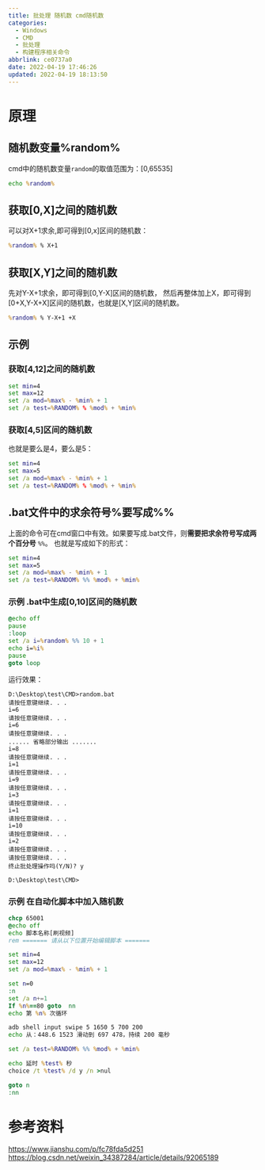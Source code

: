 ```yaml
---
title: 批处理 随机数 cmd随机数
categories:
  - Windows
  - CMD
  - 批处理
  - 构建程序相关命令
abbrlink: ce0737a0
date: 2022-04-19 17:46:26
updated: 2022-04-19 18:13:50
---
```

# 原理
## 随机数变量%random%
cmd中的随机数变量`random`的取值范围为：[0,65535]
```cmd
echo %random%
```
## 获取[0,X]之间的随机数
可以对X+1求余,即可得到[0,x]区间的随机数：
```cmd
%random% % X+1
```
## 获取[X,Y]之间的随机数
先对Y-X+1求余，即可得到[0,Y-X]区间的随机数，
然后再整体加上X，即可得到[0+X,Y-X+X]区间的随机数，也就是[X,Y]区间的随机数。

```cmd
%random% % Y-X+1 +X
```
<!-- more -->
## 示例

### 获取[4,12]之间的随机数

```cmd
set min=4
set max=12
set /a mod=%max% - %min% + 1
set /a test=%RANDOM% % %mod% + %min%
```
### 获取[4,5]区间的随机数
也就是要么是4，要么是5：
```cmd
set min=4
set max=5
set /a mod=%max% - %min% + 1
set /a test=%RANDOM% % %mod% + %min%
```

## .bat文件中的求余符号%要写成%%
上面的命令可在cmd窗口中有效。如果要写成.bat文件，则**需要把求余符号写成两个百分号** `%%`。
也就是写成如下的形式：
```bat test.bat
set min=4
set max=5
set /a mod=%max% - %min% + 1
set /a test=%RANDOM% %% %mod% + %min%
```

### 示例 .bat中生成[0,10]区间的随机数
```bat random.bat
@echo off
pause
:loop
set /a i=%random% %% 10 + 1
echo i=%i%
pause
goto loop
```
运行效果：
```
D:\Desktop\test\CMD>random.bat
请按任意键继续. . .
i=6
请按任意键继续. . .
i=6
请按任意键继续. . .
...... 省略部分输出 .......
i=8
请按任意键继续. . .
i=1
请按任意键继续. . .
i=9
请按任意键继续. . .
i=3
请按任意键继续. . .
i=1
请按任意键继续. . .
i=10
请按任意键继续. . .
i=2
请按任意键继续. . .
请按任意键继续. . .
终止批处理操作吗(Y/N)? y

D:\Desktop\test\CMD>
```

### 示例 在自动化脚本中加入随机数

```bat
chcp 65001
@echo off 
echo 脚本名称[刷视频]
rem ======= 请从以下位置开始编辑脚本 =======

set min=4
set max=12
set /a mod=%max% - %min% + 1

set n=0
:n
set /a n+=1
If %n%==80 goto  nn
echo 第 %n% 次循环

adb shell input swipe 5 1650 5 700 200
echo 从：448.6 1523 滑动到 697 478，持续 200 毫秒

set /a test=%RANDOM% %% %mod% + %min%

echo 延时 %test% 秒
choice /t %test% /d y /n >nul

goto n
:nn
```
# 参考资料
https://www.jianshu.com/p/fc78fda5d251
https://blog.csdn.net/weixin_34387284/article/details/92065189
